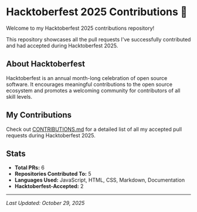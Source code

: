 # Hacktoberfest 2025 Contributions 🎃

Welcome to my Hacktoberfest 2025 contributions repository!

This repository showcases all the pull requests I've successfully contributed and had accepted during Hacktoberfest 2025.

## About Hacktoberfest

Hacktoberfest is an annual month-long celebration of open source software. It encourages meaningful contributions to the open source ecosystem and promotes a welcoming community for contributors of all skill levels.

## My Contributions

Check out [CONTRIBUTIONS.md](./CONTRIBUTIONS.md) for a detailed list of all my accepted pull requests during Hacktoberfest 2025.

## Stats

- **Total PRs:** 6
- **Repositories Contributed To:** 5
- **Languages Used:** JavaScript, HTML, CSS, Markdown, Documentation
- **Hacktoberfest-Accepted:** 2

---

*Last Updated: October 29, 2025*
